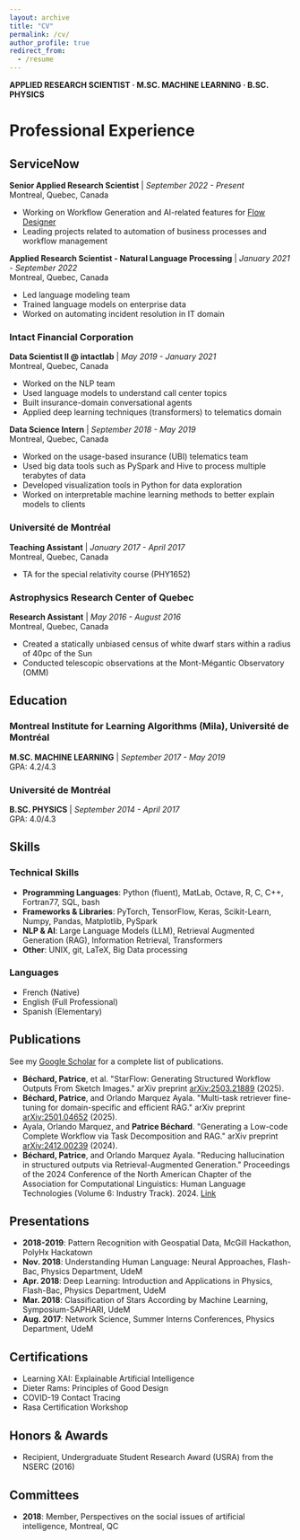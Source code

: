 ```yaml
---
layout: archive
title: "CV"
permalink: /cv/
author_profile: true
redirect_from:
  - /resume
---
```


**APPLIED RESEARCH SCIENTIST · M.SC. MACHINE LEARNING · B.SC. PHYSICS**


# Professional Experience

## ServiceNow
**Senior Applied Research Scientist** | *September 2022 - Present*  
Montreal, Quebec, Canada
- Working on Workflow Generation and AI-related features for [Flow Designer](https://www.servicenow.com/products/platform-flow-designer.html)
- Leading projects related to automation of business processes and workflow management

**Applied Research Scientist - Natural Language Processing** | *January 2021 - September 2022*  
Montreal, Quebec, Canada
- Led language modeling team
- Trained language models on enterprise data
- Worked on automating incident resolution in IT domain

### Intact Financial Corporation
**Data Scientist II @ intactlab** | *May 2019 - January 2021*  
Montreal, Quebec, Canada
- Worked on the NLP team
- Used language models to understand call center topics
- Built insurance-domain conversational agents
- Applied deep learning techniques (transformers) to telematics domain

**Data Science Intern** | *September 2018 - May 2019*  
Montreal, Quebec, Canada
- Worked on the usage-based insurance (UBI) telematics team
- Used big data tools such as PySpark and Hive to process multiple terabytes of data
- Developed visualization tools in Python for data exploration
- Worked on interpretable machine learning methods to better explain models to clients

### Université de Montréal
**Teaching Assistant** | *January 2017 - April 2017*  
Montreal, Quebec, Canada
- TA for the special relativity course (PHY1652)

### Astrophysics Research Center of Quebec
**Research Assistant** | *May 2016 - August 2016*  
Montreal, Quebec, Canada
- Created a statically unbiased census of white dwarf stars within a radius of 40pc of the Sun
- Conducted telescopic observations at the Mont-Mégantic Observatory (OMM)

## Education

### Montreal Institute for Learning Algorithms (Mila), Université de Montréal
**M.SC. MACHINE LEARNING** | *September 2017 - May 2019*  
GPA: 4.2/4.3

### Université de Montréal
**B.SC. PHYSICS** | *September 2014 - April 2017*  
GPA: 4.0/4.3

## Skills

### Technical Skills
- **Programming Languages**: Python (fluent), MatLab, Octave, R, C, C++, Fortran77, SQL, bash
- **Frameworks & Libraries**: PyTorch, TensorFlow, Keras, Scikit-Learn, Numpy, Pandas, Matplotlib, PySpark
- **NLP & AI**: Large Language Models (LLM), Retrieval Augmented Generation (RAG), Information Retrieval, Transformers
- **Other**: UNIX, git, LaTeX, Big Data processing

### Languages
- French (Native)
- English (Full Professional)
- Spanish (Elementary)

## Publications

See my [Google Scholar](https://scholar.google.com/citations?user=O-YzTloAAAAJ&hl=en) for a complete list of publications.

- **Béchard, Patrice**, et al. "StarFlow: Generating Structured Workflow Outputs From Sketch Images." arXiv preprint [arXiv:2503.21889](https://arxiv.org/abs/2503.21889) (2025).
- **Béchard, Patrice**, and Orlando Marquez Ayala. "Multi-task retriever fine-tuning for domain-specific and efficient RAG." arXiv preprint [arXiv:2501.04652](https://arxiv.org/abs/2501.04652) (2025).
- Ayala, Orlando Marquez, and **Patrice Béchard**. "Generating a Low-code Complete Workflow via Task Decomposition and RAG." arXiv preprint [arXiv:2412.00239](https://arxiv.org/abs/2412.00239) (2024).
- **Béchard, Patrice**, and Orlando Marquez Ayala. "Reducing hallucination in structured outputs via Retrieval-Augmented Generation." Proceedings of the 2024 Conference of the North American Chapter of the Association for Computational Linguistics: Human Language Technologies (Volume 6: Industry Track). 2024. [Link](https://aclanthology.org/2024.naacl-industry.19/)

## Presentations
- **2018-2019**: Pattern Recognition with Geospatial Data, McGill Hackathon, PolyHx Hackatown
- **Nov. 2018**: Understanding Human Language: Neural Approaches, Flash-Bac, Physics Department, UdeM
- **Apr. 2018**: Deep Learning: Introduction and Applications in Physics, Flash-Bac, Physics Department, UdeM
- **Mar. 2018**: Classification of Stars According by Machine Learning, Symposium-SAPHARI, UdeM
- **Aug. 2017**: Network Science, Summer Interns Conferences, Physics Department, UdeM

## Certifications
- Learning XAI: Explainable Artificial Intelligence
- Dieter Rams: Principles of Good Design
- COVID-19 Contact Tracing
- Rasa Certification Workshop

## Honors & Awards
- Recipient, Undergraduate Student Research Award (USRA) from the NSERC (2016)

## Committees
- **2018**: Member, Perspectives on the social issues of artificial intelligence, Montreal, QC